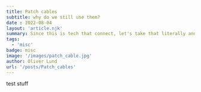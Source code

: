 ```yaml
---
title: Patch cables 
subtitle: why do we still use them?
date : 2022-08-04
layout: 'article.njk'
summary: Since this is tech that connect, let's take that literally and look at a piece of technology over 100 years old that is still in use today. We often call them patch cables but they are technically 1/4" phone jacks. As the name implies they were first used in telephone switch boards to route (or "patch") phone calls.  While patented in 1901 use of this cable or one very similar can be traced back as far as 1878. In the 1950s a 3.5mm size of the same jack was created to facilitate technology getting smaller. Today 1/4" are most associated with electric guitars and 3.5mm with headphones or aux cables.  
tags: 
  - 'misc'
badge: misc
image: '/images/patch_cable.jpg'
author: Oliver Lund
url: '/posts/Patch_cables'
---
```

test stuff
